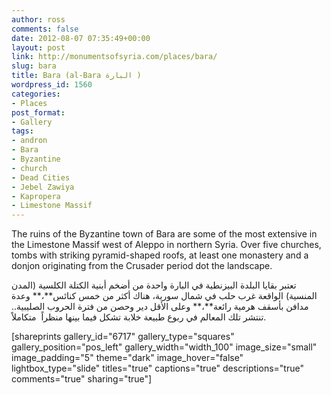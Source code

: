 ```yaml
---
author: ross
comments: false
date: 2012-08-07 07:35:49+00:00
layout: post
link: http://monumentsofsyria.com/places/bara/
slug: bara
title: Bara (al-Bara البارة )
wordpress_id: 1560
categories:
- Places
post_format:
- Gallery
tags:
- andron
- Bara
- Byzantine
- church
- Dead Cities
- Jebel Zawiya
- Kapropera
- Limestone Massif
---
```


The ruins of the Byzantine town of Bara are some of the most extensive in the Limestone Massif west of Aleppo in northern Syria. Over five churches, tombs with striking pyramid-shaped roofs, at least one monastery and a donjon originating from the Crusader period dot the landscape.


تعتبر بقايا البلدة البيزنطية في البارة واحدة من أضخم أبنية الكتلة الكلسية (المدن المنسية) الواقعة غرب حلب في شمال سورية، هناك أكثر من خمس كنائس**،** وعدة مدافن بأسقف هرمية رائعة**،** وعلى الأقل دير وحصن من فترة الحروب الصليبية.. تنتشر تلك المعالم في ربوع طبيعة خلابة تشكل فيما بينها منظراً  متكاملاً.



[shareprints gallery_id="6717" gallery_type="squares" gallery_position="pos_left" gallery_width="width_100" image_size="small" image_padding="5" theme="dark" image_hover="false" lightbox_type="slide" titles="true" captions="true" descriptions="true" comments="true" sharing="true"] 




